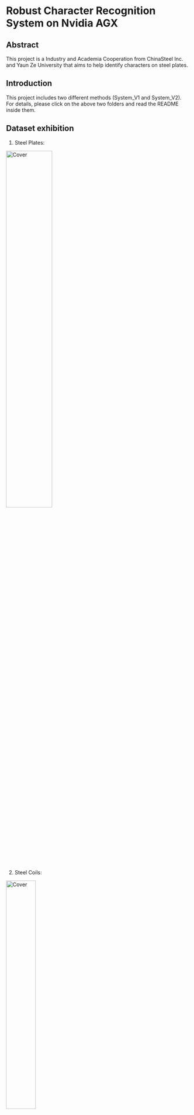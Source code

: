 # Robust Character Recognition System on Nvidia AGX

## Abstract
This project is a Industry and Academia Cooperation from ChinaSteel Inc. and Yaun Ze University that aims to help identify characters on steel plates.

## Introduction

This project includes two different methods (System_V1 and System_V2). For details, please click on the above two folders and read the README inside them.

## Dataset exhibition

1. Steel Plates:

<img src="https://user-images.githubusercontent.com/56544982/154431220-e3a90c64-1962-44c8-b298-56d27993de98.png" alt="Cover" width="50%"/>

2. Steel Coils:

<img src="https://user-images.githubusercontent.com/56544982/154430938-994a7c87-5ea6-4c39-80fd-401f922628a5.png" alt="Cover" width="40%"/>

## System Interface Exhibition

![image](https://user-images.githubusercontent.com/56544982/154509701-c7a5194c-625f-4dd8-ad45-58f7447a11f6.png)

![image](https://user-images.githubusercontent.com/56544982/154509721-c07edd75-5076-46ea-9ed6-e3a3eb2f0670.png)

## Results
By comparing system version 1 and version 2:

1. Testing steel plates:

<img src="https://user-images.githubusercontent.com/56544982/154429780-a433d19e-287e-46bc-b507-6eb2e394f553.png" alt="Cover" width="60%"/>

2. Testing steel coils by transfer learning (measure system's universality):

<img src="https://user-images.githubusercontent.com/56544982/154430151-230d6636-efb3-4543-9f8b-e0dca736f860.png" alt="Cover" width="60%"/>

## Platforms
1. Edge Computing Device: Nvidia AGX
2. Operating System: Linux
3. Programming Language: Python
4. Environment: Pytorch for System_V1 and Tensorflow for System_V2

## Contributors
Really thanks to all of them, I learned a lot from them!
- Supervisor: Professor Andrew Lin (andrewlin@g.yzu.edu.tw)
- Teammates: Stephen Li (cyli09701225@gmail.com), Jeffery Chen (s1063715@mail.yzu.edu.tw), Jenna Weng (JennaWeng0621@gmail.com)

## Reference
1. https://github.com/miemie2013/Pytorch-YOLOv4
2. https://github.com/clovaai/CRAFT-pytorch

